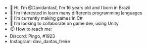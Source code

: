 - 👋 Hi, I’m @Davidantasf, I'm 16 years old and I born in Brazil
- 👀 I’m interested in learn many differents programming languages
- 🌱 I’m currently making games in C#
- 💞️ I’m looking to collaborate on game dev, using Unity
- 📫 How to reach me:
- Discord: Pingo, #1923
- Instagram: davi_dantas_freire

<!---
Davidantasf/Davidantasf is a ✨ special ✨ repository because its `README.md` (this file) appears on your GitHub profile.
You can click the Preview link to take a look at your changes.
--->
